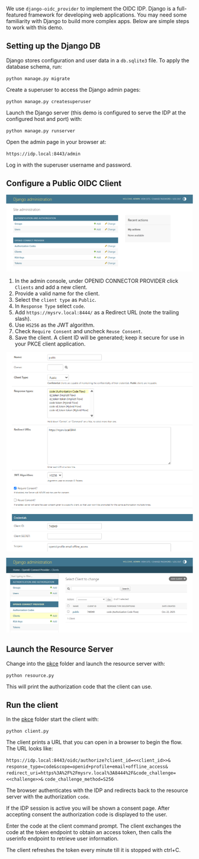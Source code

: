 We use `django-oidc_provider` to implement the OIDC IDP. Django is a
full-featured framework for developing web applications. You may need some
familiarity with Django to build more complex apps. Below are simple steps to
work with this demo.

## Setting up the Django DB

Django stores configuration and user data in a `db.sqlite3` file. To apply the
database schema, run:

`python manage.py migrate`

Create a superuser to access the Django admin pages:

`python manage.py createsuperuser`

Launch the Django server (this demo is configured to serve the IDP at the
configured host and port) with:

`python manage.py runserver`

Open the admin page in your browser at:

`https://idp.local:8443/admin`

Log in with the superuser username and password.

## Configure a Public OIDC Client

![image](django-admin.png)

1. In the admin console, under OPENID CONNECTOR PROVIDER click `Clients` and
  add a new client.
2. Provide a valid name for the client.
3. Select the `client type` as `Public`.
4. In `Response Type` select `code`.
5. Add `https://mysrv.local:8444/` as a Redirect URL (note the trailing slash).
6. Use `HS256` as the JWT algorithm.
7. Check `Require Consent` and uncheck `Reuse Consent`.
8. Save the client. A client ID will be generated; keep it secure for use in
  your PKCE client application.

![image](django-client-config.png)

![image](django-client-info.png)

## Launch the Resource Server

Change into the [pkce](../pkce) folder and launch the resource server with:

`python resource.py`

This will print the authorization code that the client can use.

## Run the client

In the [pkce](../pkce) folder start the client with:

`python client.py`

The client prints a URL that you can open in a browser to begin the flow. The
URL looks like:

`https://idp.local:8443/oidc/authorize?client_id=<<client_id>>&`
`response_type=code&scope=openid+profile+email+offline_access&`
`redirect_uri=https%3A%2F%2Fmysrv.local%3A8444%2F&code_challenge=<<challenge>>&`
`code_challenge_method=S256`

The browser authenticates with the IDP and redirects back to the resource
server with the authorization `code`.

If the IDP session is active you will be shown a consent page. After accepting
consent the authorization code is displayed to the user.

Enter the code at the client command prompt. The client exchanges the code at
the token endpoint to obtain an access token, then calls the userinfo endpoint
to retrieve user information.

The client refreshes the token every minute till it is stopped with ctrl+C. 